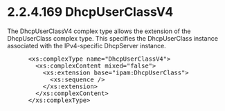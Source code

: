 <html dir="LTR" xmlns:mshelp="http://msdn.microsoft.com/mshelp" xmlns:ddue="http://ddue.schemas.microsoft.com/authoring/2003/5" xmlns:xlink="http://www.w3.org/1999/xlink" xmlns:tool="http://www.microsoft.com/tooltip">
 <body>
 <div id="header">
 <h1 class="heading">2.2.4.169 DhcpUserClassV4</h1>
 </div>
 <div id="mainSection">
 <div id="mainBody">
 <div id="allHistory" class="saveHistory"></div>
 <div id="sectionSection0" class="section" name="collapseableSection">
 

<p>The DhcpUserClassV4 complex type allows the extension of the
DhcpUserClass complex type. This specifies the DhcpUserClass instance
associated with the IPv4-specific DhcpServer instance.</p>

<dl>
<dd>
<div><pre> &lt;xs:complexType name=&quot;DhcpUserClassV4&quot;&gt;
   &lt;xs:complexContent mixed=&quot;false&quot;&gt;
     &lt;xs:extension base=&quot;ipam:DhcpUserClass&quot;&gt;
       &lt;xs:sequence /&gt;
     &lt;/xs:extension&gt;
   &lt;/xs:complexContent&gt;
 &lt;/xs:complexType&gt;
</pre></div>
</dd></dl>


 </div>
 </div>
 </div>
 </body>
</html>